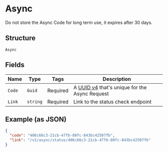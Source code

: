 
# Async

Do not store the Async Code for long term use, it expires after 30 days.

## Structure

`Async`

## Fields

| Name | Type | Tags | Description |
|  --- | --- | --- | --- |
| `Code` | `Guid` | Required | A [UUID v4](https://datatracker.ietf.org/doc/html/rfc4122) that's unique for the Async Request |
| `Link` | `string` | Required | Link to the status check endpoint |

## Example (as JSON)

```json
{
  "code": "406c66c3-21cb-47fb-80fc-843bc42507fb",
  "link": "/v1/async/status/406c66c3-21cb-47fb-80fc-843bc42507fb"
}
```


